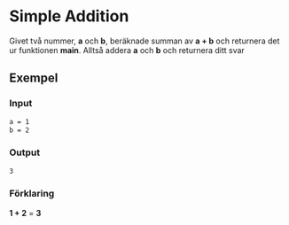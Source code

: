 # Simple Addition

Givet två nummer, **a** och **b**, beräknade summan av **a + b** och returnera det ur funktionen **main**. Alltså addera **a** och **b** och returnera ditt svar

## Exempel

### Input

```bash
a = 1
b = 2
```

### Output

```bash
3
```

### Förklaring

**1 + 2** = **3**
